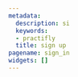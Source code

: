 ```yaml
---
metadata:
  description: si
  keywords:
  - practifly
  title: sign up
pagename: sign_in
widgets: []
---
```

